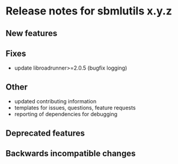 # Release notes for sbmlutils x.y.z

## New features

## Fixes
- update libroadrunner>=2.0.5 (bugfix logging)

## Other
- updated contributing information
- templates for issues, questions, feature requests
- reporting of dependencies for debugging

## Deprecated features

## Backwards incompatible changes
